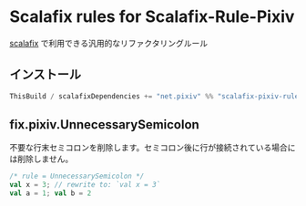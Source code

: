 # Scalafix rules for Scalafix-Rule-Pixiv

[scalafix](https://scalacenter.github.io/scalafix/) で利用できる汎用的なリファクタリングルール

## インストール

```sbt
ThisBuild / scalafixDependencies += "net.pixiv" %% "scalafix-pixiv-rule" % "<VERSIONS>"
```

## fix.pixiv.UnnecessarySemicolon

不要な行末セミコロンを削除します。セミコロン後に行が接続されている場合には削除しません。

```scala
/* rule = UnnecessarySemicolon */
val x = 3; // rewrite to: `val x = 3`
val a = 1; val b = 2
```